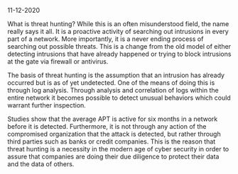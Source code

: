 11-12-2020

What is threat hunting? While this is an often misunderstood field, the name really says it all. It is a proactive activity of searching out intrusions in every part of a network. More importantly, it is a never ending process of searching out possible threats. This is a change from the old model of either detecting intrusions that have already happened or trying to block intrusions at the gate via firewall or antivirus.

The basis of threat hunting is the assumption that an intrusion has already occurred but is as of yet undetected. One of the means of doing this is through log analysis. Through analysis and correlation of logs within the entire network it becomes possible to detect unusual behaviors which could warrant further inspection.

Studies show that the average APT is active for six months in a network before it is detected. Furthermore, it is not through any action of the compromised organization that the attack is detected, but rather through third parties such as banks or credit companies. This is the reason that threat hunting is a necessity in the modern age of cyber security in order to assure that companies are doing their due diligence to protect their data and the data of others.
